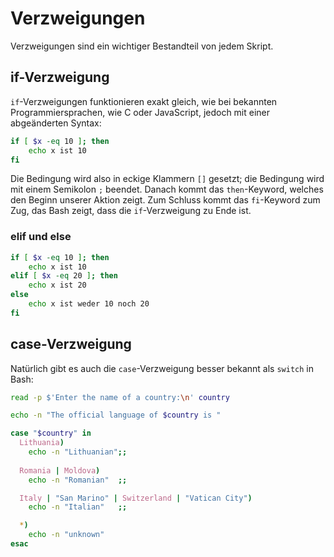 # Verzweigungen

Verzweigungen sind ein wichtiger Bestandteil von jedem Skript.

## if-Verzweigung

`if`-Verzweigungen funktionieren exakt gleich, wie bei bekannten Programmiersprachen, wie C oder JavaScript, jedoch mit einer abgeänderten Syntax:

````Bash
if [ $x -eq 10 ]; then
    echo x ist 10
fi
````

Die Bedingung wird also in eckige Klammern `[]` gesetzt; die Bedingung wird mit einem Semikolon `;` beendet. Danach kommt das `then`-Keyword, welches den Beginn unserer Aktion zeigt. Zum Schluss kommt das `fi`-Keyword zum Zug, das Bash zeigt, dass die `if`-Verzweigung zu Ende ist.

### elif und else

````Bash
if [ $x -eq 10 ]; then
    echo x ist 10
elif [ $x -eq 20 ]; then
    echo x ist 20
else
    echo x ist weder 10 noch 20
fi
````

## case-Verzweigung

Natürlich gibt es auch die `case`-Verzweigung besser bekannt als `switch` in Bash:

````Bash
read -p $'Enter the name of a country:\n' country

echo -n "The official language of $country is "

case "$country" in
  Lithuania)
    echo -n "Lithuanian";;
    
  Romania | Moldova)
    echo -n "Romanian"  ;;

  Italy | "San Marino" | Switzerland | "Vatican City")
    echo -n "Italian"   ;;

  *)
    echo -n "unknown"  
esac
````
